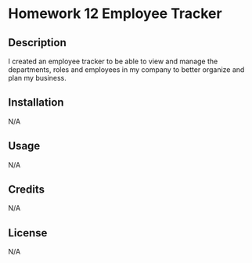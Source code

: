 # Homework 12 Employee Tracker

## Description

I created an employee tracker to be able to view and manage the departments, roles and employees in my company to better organize and plan my business.

## Installation

N/A

## Usage

N/A

## Credits

N/A

## License

N/A
